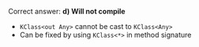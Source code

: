Correct answer: **d) Will not compile**

* `KClass<out Any>` cannot be cast to `KClass<Any>`
* Can be fixed by using `KClass<*>` in method signature
